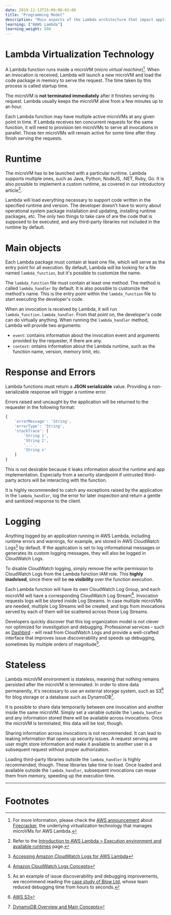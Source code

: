 ```yaml
---
date: 2019-11-13T15:09:00-03:00
title: "Programming Model"
description: "Main aspects of the Lambda architecture that impact application development"
learning: ["BAWS Lambda"]
learning_weight: 500
---
```


# Lambda Virtualization Technology

A Lambda function runs inside a microVM (_micro virtual machine_)[^1]. When an invocation is received, Lambda will launch a new microVM and load the code package in memory to serve the request. The time taken by this process is called startup time.

The microVM is **not terminated immediately** after it finishes serving its request. Lambda usually keeps the microVM alive from a few minutes up to an hour.

Each Lambda function may have multiple active microVMs at any given point in time. If Lambda receives ten concurrent requests for the same function, it will need to provision ten microVMs to serve all invocations in parallel. Those ten microVMs will remain active for some time after they finish serving the requests.

# Runtime

The microVM has to be launched with a particular runtime. Lambda supports multiple ones, such as Java, Python, NodeJS, .NET, Ruby, Go. It is also possible to implement a custom runtime, as covered in our introductory article[^2].

Lambda will load everything necessary to support code written in the specified runtime and version. The developer doesn't have to worry about operational system package installation and updating, installing runtime packages, etc. The only two things to take care of are the code that is supposed to be executed, and any third-party libraries not included in the runtime by default.

# Main objects

Each Lambda package must contain at least one file, which will serve as the entry point for all execution. By default, Lambda will be looking for a file named `lambda_function`, but it's possible to customize the name.

The `lambda_function` file must contain at least one method. The method is called `lambda_handler` by default. It is also possible to customize the method's name. This is the entry point within the `lambda_function` file to start executing the developer's code.

When an invocation is received by Lambda, it will run `lambda_function.lambda_handler`. From that point on, the developer's code can do virtually anything. When running the `lambda_handler` method, Lambda will provide two arguments:

* `event`: contains information about the invocation event and arguments provided by the requester, if there are any.
* `context`: ontains information about the Lambda runtime, such as the function name, version, memory limit, etc.

# Response and Errors

Lambda functions must return a **JSON serializable** value. Providing a non-serializable response will trigger a runtime error.

Errors raised and uncaught by the application will be returned to the requester in the following format:

```javascript
{
    'errorMessage': 'String',
    'errorType': 'String',
    'stackTrace': [
        'String 1',
        'String 2',
        '...',
        'String n'
    ]
}
```

This is not desirable because it leaks information about the runtime and app implementation. Especially from a security standpoint if untrusted third-party actors will be interacting with the function.

It is highly recommended to catch any exceptions raised by the application in the `lambda_handler`, log the error for later inspection and return a gentle and sanitized response to the client.

# Logging

Anything logged by an application running in AWS Lambda, including runtime errors and warnings, for example, are stored in AWS CloudWatch Logs[^3] by default. If the application is set to log informational messages or generates its custom logging messages, they will also be logged in CloudWatch Logs.

To disable CloudWatch logging, simply remove the write permission to CloudWatch Logs from the Lambda function IAM role. This **highly inadvised**, since there will be **no visibility** over the function execution.

Each Lambda function will have its own CloudWatch Log Group, and each microVM will have a corresponding CloudWatch Log Stream[^4]. Invocation requests logs will be stored inside Log Streams. In case multiple microVMs are needed, multiple Log Streams will be created, and logs from invocations served by each of them will be scattered across those Log Streams.

Developers quickly discover that this log organization model is not clever nor optimized for investigation and debugging. Professional services - such as [Dashbird](https://dashbird.io/?utm_source=dashbird-site&utm_medium=article&utm_campaign=knowledge-base&utm_content=aws-lambda) - will read from CloudWatch Logs and provide a well-crafted interface that improves issue discoverability and speeds up debugging, sometimes by multiple orders of magnitude[^5].

# Stateless

Lambda microVM environment is stateless, meaning that nothing remains persisted after the microVM is terminated. In order to store data permanently, it's necessary to use an external storage system, such as S3[^6] for blog storage or a database such as DynamoDB[^7].

It is possible to share data temporarily between one invocation and another inside the same microVM. Simply set a variable outside the `lambda_handler` and any information stored there will be available across invocations. Once the microVM is terminated, this data will be lost, though.

Sharing information across invocations is not recommended. It can lead to leaking information that opens up security issues. A request serving one user might store information and make it available to another user in a subsequent request without proper authorization.

Loading third-party libraries outside the `lambda_handler` is highly recommended, though. These libraries take time to load. Once loaded and available outside the `lambda_handler`, subsequent invocations can reuse them from memory, speeding up the execution time.


--- 

# Footnotes

[^1]:
     For more information, please check the [AWS announcement](https://aws.amazon.com/about-aws/whats-new/2018/11/firecracker-lightweight-virtualization-for-serverless-computing/) about [Firecracker](https://firecracker-microvm.github.io/), the underlying virtualization technology that manages microVMs for AWS Lambda.

[^2]:
     Refer to the [Introduction to AWS Lambda > Execution environment and available runtimes](/knowledge-base/aws-lambda/introduction-to-aws-lambda/#execution-environment-and-available-runtimes) page.

[^3]:
     [Accessing Amazon CloudWatch Logs for AWS Lambda](https://docs.aws.amazon.com/lambda/latest/dg/monitoring-functions-logs.html)

[^4]:
     [Amazon CloudWatch Logs Concepts](https://docs.aws.amazon.com/AmazonCloudWatch/latest/logs/CloudWatchLogsConcepts.html)

[^5]:
     As an example of issue discoverability and debugging improvements, we recommend reading the [case study of Blow Ltd](https://dashbird.io/blow-ltd-case-study/?utm_source=dashbird-site&utm_medium=article&utm_campaign=knowledge-base&utm_content=aws-lambda), whose team reduced debugging time from hours to seconds.

[^6]:
     [AWS S3](https://aws.amazon.com/s3/)

[^7]:
     [DynamoDB Overview and Main Concepts](https://dashbird.io/knowledge-base/dynamodb/overview-and-main-concepts/?utm_source=dashbird-site&utm_medium=article&utm_campaign=knowledge-base&utm_content=aws-lambda)

